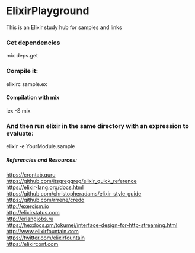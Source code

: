 # ElixirPlayground
This is an Elixir study hub for samples and links

### Get dependencies
mix deps.get

### Compile it:
elixirc sample.ex

#### Compilation with mix
iex -S mix

### And then run elixir in the same directory with an expression to evaluate:
elixir -e YourModule.sample

##### Referencies and Resources:
https://crontab.guru <br>
https://github.com/itsgreggreg/elixir_quick_reference <br>
https://elixir-lang.org/docs.html <br>
https://github.com/christopheradams/elixir_style_guide <br>
https://github.com/rrrene/credo <br>
http://exercism.io <br>
http://elixirstatus.com <br>
http://erlangjobs.ru <br>
https://hexdocs.pm/tokumei/interface-design-for-http-streaming.html <br>
http://www.elixirfountain.com <br>
https://twitter.com/elixirfountain <br>
https://elixirconf.com <br>
